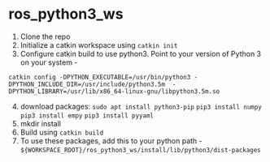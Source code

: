 # ros_python3_ws

1. Clone the repo
2. Initialize a catkin workspace using ```catkin init```
3. Configure catkin build to use python3. Point to your version of Python 3 on your system - 
```
catkin config -DPYTHON_EXECUTABLE=/usr/bin/python3 -DPYTHON_INCLUDE_DIR=/usr/include/python3.5m  -DPYTHON_LIBRARY=/usr/lib/x86_64-linux-gnu/libpython3.5m.so
```
4. download packages:
```sudo apt install python3-pip```
```pip3 install numpy```   
```pip3 install empy```
```pip3 install pyyaml```
5. mkdir install
6. Build using ```catkin build```
7. To use these packages, add this to your python path - ```${WORKSPACE_ROOT}/ros_python3_ws/install/lib/python3/dist-packages```
